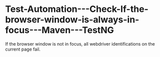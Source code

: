 # Test-Automation---Check-If-the-browser-window-is-always-in-focus---Maven---TestNG
If the browser window is not in focus, all webdriver identifications on the current page fail.
